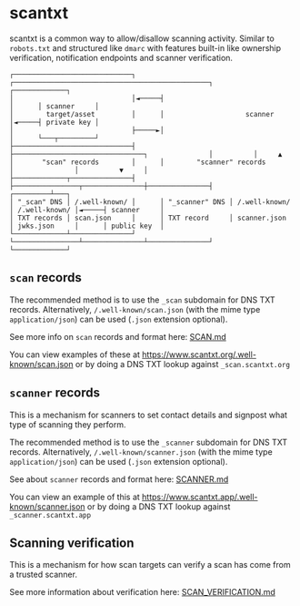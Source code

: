 # scantxt

scantxt is a common way to allow/disallow scanning activity. Similar to `robots.txt` and structured like `dmarc` with features built-in like ownership verification, notification endpoints and scanner verification.

```
┌─────────────────────────────┐      ┌────────────────────────────────────────────────┐      ┌─────────────┐
│                             │◄─────┤                                                │      │ scanner     │
│        target/asset         │      │                    scanner                     │◄─────┤ private key │
│                             ├─────►│                                                │      └───┬─────────┘
├─────────────────────────────┤      ├────────────────────────────────┐               │          │     ▲
│       "scan" records        │      │        "scanner" records       │               │          ▼     │
├─────────────┬───────────────┤      ├────────────────┬───────────────┼───────────────┤      ┌─────────┴───┐
│ "_scan" DNS │ /.well-known/ │      │ "_scanner" DNS │ /.well-known/ │ /.well-known/ │◄─────┤ scanner     │
│ TXT records │ scan.json     │      │ TXT record     │ scanner.json  │ jwks.json     │      │ public key  │
└─────────────┴───────────────┘      └────────────────┴───────────────┴───────────────┘      └─────────────┘
```

## `scan` records

The recommended method is to use the `_scan` subdomain for DNS TXT records. Alternatively, `/.well-known/scan.json` (with the mime type `application/json`) can be used (`.json` extension optional).

See more info on `scan` records and format here: [SCAN.md](SCAN.md)

You can view examples of these at <https://www.scantxt.org/.well-known/scan.json> or by doing a DNS TXT lookup against `_scan.scantxt.org`

## `scanner` records

This is a mechanism for scanners to set contact details and signpost what type of scanning they perform.

The recommended method is to use the `_scanner` subdomain for DNS TXT records. Alternatively, `/.well-known/scanner.json` (with the mime type `application/json`) can be used (`.json` extension optional).

See about `scanner` records and format here: [SCANNER.md](SCANNER.md)

You can view an example of this at <https://www.scantxt.app/.well-known/scanner.json> or by doing a DNS TXT lookup against `_scanner.scantxt.app`

## Scanning verification

This is a mechanism for how scan targets can verify a scan has come from a trusted scanner.

See more information about verification here: [SCAN_VERIFICATION.md](SCAN_VERIFICATION.md)
